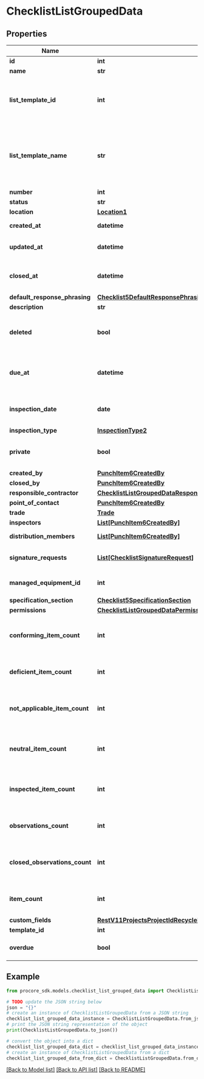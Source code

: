 # ChecklistListGroupedData


## Properties

Name | Type | Description | Notes
------------ | ------------- | ------------- | -------------
**id** | **int** | ID | [optional] 
**name** | **str** | Name | [optional] 
**list_template_id** | **int** | Checklist Template ID from which this Checklist was created | [optional] 
**list_template_name** | **str** | Current name of the Checklist Template from which this Checklist was created | [optional] 
**number** | **int** | Number | [optional] 
**status** | **str** | Status | [optional] 
**location** | [**Location1**](Location1.md) |  | [optional] 
**created_at** | **datetime** | Timestamp of creation | [optional] 
**updated_at** | **datetime** | Timestamp of last update | [optional] 
**closed_at** | **datetime** | Timestamp of when inspection was closed | [optional] 
**default_response_phrasing** | [**Checklist5DefaultResponsePhrasing**](Checklist5DefaultResponsePhrasing.md) |  | [optional] 
**description** | **str** | Description | [optional] 
**deleted** | **bool** | Indicates whether this Checklist has been deleted | [optional] 
**due_at** | **datetime** | Timestamp indicating when the Inspection is due | [optional] 
**inspection_date** | **date** | Date that the inspection was performed | [optional] 
**inspection_type** | [**InspectionType2**](InspectionType2.md) |  | [optional] 
**private** | **bool** | Indicates whether this Checklist is private | [optional] 
**created_by** | [**PunchItem6CreatedBy**](PunchItem6CreatedBy.md) |  | [optional] 
**closed_by** | [**PunchItem6CreatedBy**](PunchItem6CreatedBy.md) |  | [optional] 
**responsible_contractor** | [**ChecklistListGroupedDataResponsibleContractor**](ChecklistListGroupedDataResponsibleContractor.md) |  | [optional] 
**point_of_contact** | [**PunchItem6CreatedBy**](PunchItem6CreatedBy.md) |  | [optional] 
**trade** | [**Trade**](Trade.md) |  | [optional] 
**inspectors** | [**List[PunchItem6CreatedBy]**](PunchItem6CreatedBy.md) | Inspectors | [optional] 
**distribution_members** | [**List[PunchItem6CreatedBy]**](PunchItem6CreatedBy.md) | Distribution Members | [optional] 
**signature_requests** | [**List[ChecklistSignatureRequest]**](ChecklistSignatureRequest.md) | Checklist Signature Requests | [optional] 
**managed_equipment_id** | **int** | Managed Equipment ID | [optional] 
**specification_section** | [**Checklist5SpecificationSection**](Checklist5SpecificationSection.md) |  | [optional] 
**permissions** | [**ChecklistListGroupedDataPermissions**](ChecklistListGroupedDataPermissions.md) |  | [optional] 
**conforming_item_count** | **int** | Number of Checklist Items with a status of &#x60;yes&#x60; | [optional] 
**deficient_item_count** | **int** | Number of Checklist Items with a status of &#x60;no&#x60; | [optional] 
**not_applicable_item_count** | **int** | Number of Checklist Items with a status of &#x60;n/a&#x60; | [optional] 
**neutral_item_count** | **int** | Number of Checklist Items with a status of &#x60;neutral&#x60; | [optional] 
**inspected_item_count** | **int** | Number of Checklist Items that have been inspected | [optional] 
**observations_count** | **int** | Number of Observations from this Checklist | [optional] 
**closed_observations_count** | **int** | Number of closed Observations pertaining to the Checklist | [optional] 
**item_count** | **int** | Number of Checklist Items within the Checklist | [optional] 
**custom_fields** | [**RestV11ProjectsProjectIdRecycleBinIncidentsWitnessStatementsGet200ResponseInnerCustomFields**](RestV11ProjectsProjectIdRecycleBinIncidentsWitnessStatementsGet200ResponseInnerCustomFields.md) |  | [optional] 
**template_id** | **int** | Template ID | [optional] 
**overdue** | **bool** | Checklist List overdue flag | [optional] 

## Example

```python
from procore_sdk.models.checklist_list_grouped_data import ChecklistListGroupedData

# TODO update the JSON string below
json = "{}"
# create an instance of ChecklistListGroupedData from a JSON string
checklist_list_grouped_data_instance = ChecklistListGroupedData.from_json(json)
# print the JSON string representation of the object
print(ChecklistListGroupedData.to_json())

# convert the object into a dict
checklist_list_grouped_data_dict = checklist_list_grouped_data_instance.to_dict()
# create an instance of ChecklistListGroupedData from a dict
checklist_list_grouped_data_from_dict = ChecklistListGroupedData.from_dict(checklist_list_grouped_data_dict)
```
[[Back to Model list]](../README.md#documentation-for-models) [[Back to API list]](../README.md#documentation-for-api-endpoints) [[Back to README]](../README.md)


